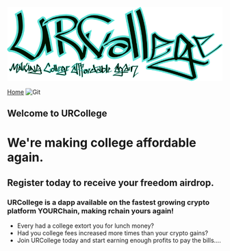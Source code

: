 ![Image](/urcollege1.png) 

[Home](https://urcollege.github.io/urcollege/) ![Git](https://github.com/URCOLLEGE/urcollege)

## Welcome to URCollege

# We're making college affordable again.
## Register today to receive your freedom airdrop.
### URCollege is a dapp available on the fastest growing crypto platform YOURChain, making rchain yours again!

- Every had a college extort you for lunch money?
- Had you college fees increased more times than your crypto gains?
- Join URCollege today and start earning enough profits to pay the bills....

